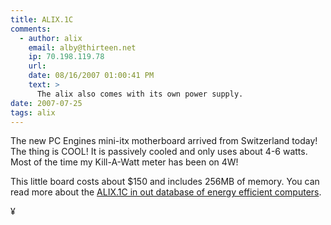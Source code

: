 ```yaml
---
title: ALIX.1C
comments:
  - author: alix
    email: alby@thirteen.net
    ip: 70.198.119.78
    url:
    date: 08/16/2007 01:00:41 PM
    text: >
      The alix also comes with its own power supply.
date: 2007-07-25
tags: alix
---
```

The new PC Engines mini-itx motherboard arrived from Switzerland today! The thing is COOL! It is passively cooled and only uses about 4-6 watts. Most of the time my Kill-A-Watt meter has been on 4W!

This little board costs about $150 and includes 256MB of memory. You can read more about the <a href="http://www.docunext.com/wiki/alix_1c/">ALIX.1C in out database of energy efficient computers</a>.

¥


